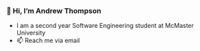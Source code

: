 ### 👋 Hi, I’m Andrew Thompson
- I am a second year Software Engineering student at McMaster University
- 📫 Reach me via email
